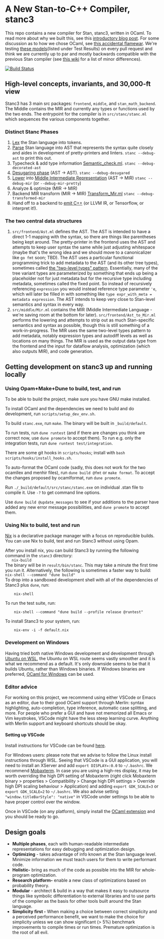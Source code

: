 # A New Stan-to-C++ Compiler, stanc3
This repo contains a new compiler for Stan, stanc3, written in OCaml. To read more about why we built this, see this [introductory blog post](https://statmodeling.stat.columbia.edu/2019/03/13/stanc3-rewriting-the-stan-compiler/). For some discussion as to how we chose OCaml, see [this accidental flamewar](https://discourse.mc-stan.org/t/choosing-the-new-stan-compilers-implementation-language/6203).
We're testing [these models](https://jenkins.mc-stan.org/job/stanc3/job/master/)(listed under Test Results) on every pull request and think we are currently up to par and mostly backwards compatible with the previous Stan compiler (see [this wiki](https://github.com/stan-dev/stanc3/wiki/changes-from-stanc2) for a list of minor differences).

[![Build Status](http://d1m1s1b1.stat.columbia.edu:8080/job/stanc3/job/master/badge/icon)](http://d1m1s1b1.stat.columbia.edu:8080/job/stanc3/job/master/)

## High-level concepts, invariants, and 30,000-ft view
Stanc3 has 3 main src packages: `frontend`, `middle`, and `stan_math_backend`. The Middle contains the MIR and currently any types or functions used by the two ends.
The entrypoint for the compiler is in `src/stanc/stanc.ml` which sequences the various components together.

### Distinct Stanc Phases
1. [Lex](src/frontend/lexer.mll) the Stan language into tokens.
1. [Parse](src/frontend/parser.mly) Stan language into AST that represents the syntax quite closely and aides in development of pretty-printers and linters. `stanc --debug-ast` to print this out.
1. Typecheck & add type information [Semantic_check.ml](src/frontend/Semantic_check.ml).  `stanc --debug-decorated-ast`
1. [Desugaring phase](src/frontend/Desugar.ml) (AST -> AST). `stanc --debug-desugared`
1. [Lower](src/frontend/Ast_to_Mir.ml) into [Middle Intermediate Representation](src/middle/Mir.ml) (AST -> MIR) `stanc --debug-mir` (or `--debug-mir-pretty`)
1. Analyze & optimize (MIR -> MIR)
1. Backend MIR transform (MIR -> MIR) [Transform_Mir.ml](src/stan_math_backend/Transform_Mir.ml)  `stanc --debug-transformed-mir`
1. Hand off to a backend to [emit C++](src/stan_math_backend/Stan_math_code_gen.ml) (or LLVM IR, or Tensorflow, or interpret it!).

### The two central data structures

1. `src/frontend/Ast.ml` defines the AST. The AST is intended to have a direct 1-1 mapping with the syntax, so there are things like parentheses being kept around.
The pretty-printer in the frontend uses the AST and attempts to keep user syntax the same while just adjusting whitespace (maybe that's the wrong idea and we should move to a canonicalizer like `go fmt` soon; TBD). The AST uses a particular functional programming trick to add metadata to the AST (and its other tree types), sometimes called [the "two-level types" pattern](http://lambda-the-ultimate.org/node/4170#comment-63836). Essentially, many of the tree variant types are parameterized by something that ends up being a placeholder not for just metadata but for the recursive type including metadata, sometimes called the fixed point. So instead of recursively referencing `expression` you would instead reference type parameter `'e`, which will later be filled in with something like `type expr_with_meta = metadata expression`.
The AST intends to keep very close to Stan-level semantics and syntax in every way.
2. `src/middle/Mir.ml` contains the MIR (Middle Intermediate Language - we're saving room at the bottom for later). `src/frontend/Ast_to_Mir.ml` performs the lowering and attempts to strip out as much Stan-specific semantics and syntax as possible, though this is still something of a work-in-progress. The MIR uses the same two-level types pattern to add metadata, notably expression types and autodiff levels as well as locations on many things. The MIR is used as the output data type from the frontend and the input for dataflow analysis, optimization (which also outputs MIR), and code generation.

## Getting development on stanc3 up and running locally

### Using Opam+Make+Dune to build, test, and run
To be able to build the project, make sure you have GNU make installed.

To install OCaml and the dependencies we need to build and do development, run `scripts/setup_dev_env.sh`.

To build `stanc.exe`, run `make`. The binary will be built in `_build/default`.

To run tests, run `dune runtest` (and if there are changes you think are correct now, use `dune promote` to accept them).
To run e.g. only the integration tests, run `dune runtest test/integration`.

There are some git hooks in `scripts/hooks`; install with `bash scripts/hooks/install_hooks.sh`.

To auto-format the OCaml code (sadly, this does not work for the two ocamllex
and menhir files), run ` dune build @fmt ` or  `make format`.
To accept the changes proposed by ocamlformat, run `dune promote`.

Run `./_build/default/src/stanc/stanc.exe` on individual .stan file to compile it. Use `-?` to get command line options.

Use `dune build @update_messages` to see if your additions to the parser have added any new error message possibilities, and `dune promote` to accept them.

### Using Nix to build, test and run
[Nix](https://nixos.org/nix/) is a declarative package manager with a focus on reproducible builds.
You can use Nix to build, test and run Stanc3 without using Opam.

After you install nix, you can build Stanc3 by running the following command in the `stanc3` directory:  
`   nix-build`  
The binary will be in `result/bin/stanc`. This may take a minute the first time you run it.
Alternatively, the following is sometimes a faster way to build:<br/>
`nix-shell --command "dune build"`<br/>
To drop into a sandboxed development shell with all of the dependencies of Stanc3 plus `dune`, run:
```
    nix-shell
```
To run the test suite, run:
```
    nix-shell --command "dune build --profile release @runtest"
```
To install Stanc3 to your system, run:
```
    nix-env -i -f default.nix
```
### Development on Windows
Having tried both native Windows development and development through [Ubuntu on WSL](https://www.microsoft.com/en-us/p/ubuntu-1804-lts/9n9tngvndl3q?activetab=pivot:overviewtab), the Ubuntu on WSL route seems vastly smoother and it is what we recommend as a default.
It's only downside seems to be that it builds Ubuntu, rather than Windows binaries.
If Windows binaries are preferred, [OCaml for Windows](https://fdopen.github.io/opam-repository-mingw/) can be used.

### Editor advice
For working on this project, we recommend using either VSCode or Emacs as an editor, due to their good OCaml support through Merlin: syntax highlighting, auto-completion, type inference, automatic case splitting, and more.
For people who prefer a GUI and have not memorized all Emacs or Vim keystrokes, VSCode might have the less steep learning curve.
Anything with Merlin support and keyboard shortcuts should be okay.

#### Setting up VSCode
Install instructions for VSCode can be found [here](https://code.visualstudio.com/docs/setup/setup-overview).

For Windows users: please note that we advise to follow the Linux install instructions through WSL.
Seeing that VSCode is a GUI application, you will need to install an XServer and add `export DISPLAY=:0.0` to `~/.bashrc`.
We recommend [Mobaxterm](https://mobaxterm.mobatek.net/).
In case you are using a high-res display, it may be worth overriding the high DPI setting of Mobaxterm (right click Mobaxterm binary > properties > Compatibility > Change high DPI settings > Override high DPI scaling behaviour > Application) and adding `export GDK_SCALE=3` or `export GDK_SCALE=2` to `~/.bashrc`.
We also advise setting `"window.titleBarStyle": "native"` in VSCode under settings to be able to have proper control over the window.

Once in VSCode (on any platform), simply install the [OCaml extension](https://github.com/reasonml-editor/vscode-reasonml) and you should be ready to go.

## Design goals
* **Multiple phases**, each with human-readable intermediate representations for easy debugging and optimization design.
* **Optimizing** - takes advantage of info known at the Stan language level. Minimize information we must teach users for them to write performant code.
* **Holistic-** bring as much of the code as possible into the MIR for whole-program optimization.
* **Research platform-** enable a new class of optimizations based on probability theory.
* **Modular** - architect & build in a way that makes it easy to outsource things like symbolic differentiation to external libraries and to use parts of the compiler as the basis for other tools built around the Stan language.
* **Simplicity first -** When making a choice between correct simplicity and a perceived performance benefit, we want to make the choice for simplicity unless we can show significant (> 5%) benchmark improvements to compile times or run times. Premature optimization is the root of all evil.
